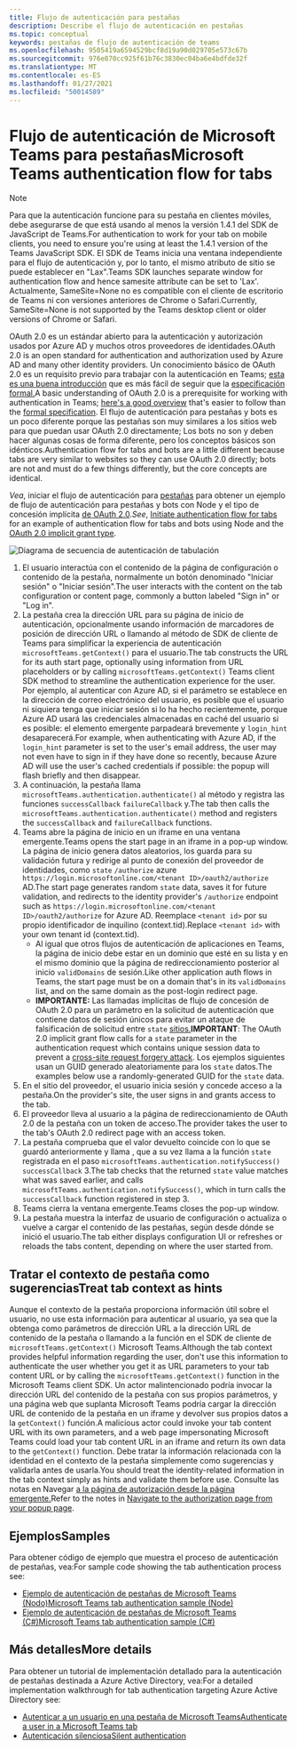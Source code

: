 ```yaml
---
title: Flujo de autenticación para pestañas
description: Describe el flujo de autenticación en pestañas
ms.topic: conceptual
keywords: pestañas de flujo de autenticación de teams
ms.openlocfilehash: 9505419a6594529bcf8d19a90d029705e573c67b
ms.sourcegitcommit: 976e870cc925f61b76c3830ec04ba6e4bdfde32f
ms.translationtype: MT
ms.contentlocale: es-ES
ms.lasthandoff: 01/27/2021
ms.locfileid: "50014589"
---
```

# <a name="microsoft-teams-authentication-flow-for-tabs"></a><span data-ttu-id="c6f3d-104">Flujo de autenticación de Microsoft Teams para pestañas</span><span class="sxs-lookup"><span data-stu-id="c6f3d-104">Microsoft Teams authentication flow for tabs</span></span>

> [!Note]
> <span data-ttu-id="c6f3d-105">Para que la autenticación funcione para su pestaña en clientes móviles, debe asegurarse de que está usando al menos la versión 1.4.1 del SDK de JavaScript de Teams.</span><span class="sxs-lookup"><span data-stu-id="c6f3d-105">For authentication to work for your tab on mobile clients, you need to ensure you're using at least the 1.4.1 version of the Teams JavaScript SDK.</span></span>
> <span data-ttu-id="c6f3d-106">El SDK de Teams inicia una ventana independiente para el flujo de autenticación y, por lo tanto, el mismo atributo de sitio se puede establecer en "Lax".</span><span class="sxs-lookup"><span data-stu-id="c6f3d-106">Teams SDK launches separate window for authentication flow and hence samesite attribute can be set to 'Lax'.</span></span> <span data-ttu-id="c6f3d-107">Actualmente, SameSite=None no es compatible con el cliente de escritorio de Teams ni con versiones anteriores de Chrome o Safari.</span><span class="sxs-lookup"><span data-stu-id="c6f3d-107">Currently, SameSite=None is not supported by the Teams desktop client or older versions of Chrome or Safari.</span></span>

<span data-ttu-id="c6f3d-108">OAuth 2.0 es un estándar abierto para la autenticación y autorización usados por Azure AD y muchos otros proveedores de identidades.</span><span class="sxs-lookup"><span data-stu-id="c6f3d-108">OAuth 2.0 is an open standard for authentication and authorization used by Azure AD and many other identity providers.</span></span> <span data-ttu-id="c6f3d-109">Un conocimiento básico de OAuth 2.0 es un requisito previo para trabajar con la autenticación en Teams; [esta es una buena introducción](https://aaronparecki.com/oauth-2-simplified/) que es más fácil de seguir que la [especificación formal.](https://oauth.net/2/)</span><span class="sxs-lookup"><span data-stu-id="c6f3d-109">A basic understanding of OAuth 2.0 is a prerequisite for working with authentication in Teams; [here's a good overview](https://aaronparecki.com/oauth-2-simplified/) that's easier to follow than the [formal specification](https://oauth.net/2/).</span></span> <span data-ttu-id="c6f3d-110">El flujo de autenticación para pestañas y bots es un poco diferente porque las pestañas son muy similares a los sitios web para que puedan usar OAuth 2.0 directamente; Los bots no son y deben hacer algunas cosas de forma diferente, pero los conceptos básicos son idénticos.</span><span class="sxs-lookup"><span data-stu-id="c6f3d-110">Authentication flow for tabs and bots are a little different because tabs are very similar to websites so they can use OAuth 2.0 directly; bots are not and must do a few things differently, but the core concepts are identical.</span></span>

<span data-ttu-id="c6f3d-111">*Vea*, iniciar el flujo de autenticación para [pestañas](~/tabs/how-to/authentication/auth-tab-aad.md#initiate-authentication-flow) para obtener un ejemplo de flujo de autenticación para pestañas y bots con Node y el tipo de concesión implícita [de OAuth 2.0](https://oauth.net/2/grant-types/implicit/).</span><span class="sxs-lookup"><span data-stu-id="c6f3d-111">*See*, [Initiate authentication flow for tabs](~/tabs/how-to/authentication/auth-tab-aad.md#initiate-authentication-flow) for an example of authentication flow for tabs and bots using Node and the [OAuth 2.0 implicit grant type](https://oauth.net/2/grant-types/implicit/).</span></span>

![Diagrama de secuencia de autenticación de tabulación](~/assets/images/authentication/tab_auth_sequence_diagram.png)

1. <span data-ttu-id="c6f3d-113">El usuario interactúa con el contenido de la página de configuración o contenido de la pestaña, normalmente un botón denominado "Iniciar sesión" o "Iniciar sesión".</span><span class="sxs-lookup"><span data-stu-id="c6f3d-113">The user interacts with the content on the tab configuration or content page, commonly a button labeled "Sign in" or "Log in".</span></span>
2. <span data-ttu-id="c6f3d-114">La pestaña crea la dirección URL para su página de inicio de autenticación, opcionalmente usando información de marcadores de posición de dirección URL o llamando al método de SDK de cliente de Teams para simplificar la experiencia de autenticación `microsoftTeams.getContext()` para el usuario.</span><span class="sxs-lookup"><span data-stu-id="c6f3d-114">The tab constructs the URL for its auth start page, optionally using information from URL placeholders or by calling `microsoftTeams.getContext()` Teams client SDK method to streamline the authentication experience for the user.</span></span> <span data-ttu-id="c6f3d-115">Por ejemplo, al autenticar con Azure AD, si el parámetro se establece en la dirección de correo electrónico del usuario, es posible que el usuario ni siquiera tenga que iniciar sesión si lo ha hecho recientemente, porque Azure AD usará las credenciales almacenadas en caché del usuario si es posible: el elemento emergente parpadeará brevemente y `login_hint` desaparecerá.</span><span class="sxs-lookup"><span data-stu-id="c6f3d-115">For example, when authenticating with Azure AD, if the `login_hint` parameter is set to the user's email address, the user may not even have to sign in if they have done so recently, because Azure AD will use the user's cached credentials if possible: the popup will flash briefly and then disappear.</span></span>
3. <span data-ttu-id="c6f3d-116">A continuación, la pestaña llama `microsoftTeams.authentication.authenticate()` al método y registra las funciones `successCallback` `failureCallback` y.</span><span class="sxs-lookup"><span data-stu-id="c6f3d-116">The tab then calls the `microsoftTeams.authentication.authenticate()` method and registers the `successCallback` and `failureCallback` functions.</span></span>
4. <span data-ttu-id="c6f3d-117">Teams abre la página de inicio en un iframe en una ventana emergente.</span><span class="sxs-lookup"><span data-stu-id="c6f3d-117">Teams opens the start page in an iframe in a pop-up window.</span></span> <span data-ttu-id="c6f3d-118">La página de inicio genera datos aleatorios, los guarda para su validación futura y redirige al punto de conexión del proveedor de identidades, como `state` `/authorize` azure `https://login.microsoftonline.com/<tenant ID>/oauth2/authorize` AD.</span><span class="sxs-lookup"><span data-stu-id="c6f3d-118">The start page generates random `state` data, saves it for future validation, and redirects to the identity provider's `/authorize` endpoint such as `https://login.microsoftonline.com/<tenant ID>/oauth2/authorize` for Azure AD.</span></span> <span data-ttu-id="c6f3d-119">Reemplace `<tenant id>` por su propio identificador de inquilino (context.tid).</span><span class="sxs-lookup"><span data-stu-id="c6f3d-119">Replace `<tenant id>` with your own tenant id (context.tid).</span></span>
    * <span data-ttu-id="c6f3d-120">Al igual que otros flujos de autenticación de aplicaciones en Teams, la página de inicio debe estar en un dominio que esté en su lista y en el mismo dominio que la página de redireccionamiento posterior al inicio `validDomains` de sesión.</span><span class="sxs-lookup"><span data-stu-id="c6f3d-120">Like other application auth flows in Teams, the start page must be on a domain that's in its `validDomains` list, and on the same domain as the post-login redirect page.</span></span>
    * <span data-ttu-id="c6f3d-121">**IMPORTANTE:** Las llamadas implícitas de flujo de concesión de OAuth 2.0 para un parámetro en la solicitud de autenticación que contiene datos de sesión únicos para evitar un ataque de falsificación de solicitud entre `state` [sitios.](https://en.wikipedia.org/wiki/Cross-site_request_forgery)</span><span class="sxs-lookup"><span data-stu-id="c6f3d-121">**IMPORTANT**: The OAuth 2.0 implicit grant flow calls for a `state` parameter in the authentication request which contains unique session data to prevent a [cross-site request forgery attack](https://en.wikipedia.org/wiki/Cross-site_request_forgery).</span></span> <span data-ttu-id="c6f3d-122">Los ejemplos siguientes usan un GUID generado aleatoriamente para los `state` datos.</span><span class="sxs-lookup"><span data-stu-id="c6f3d-122">The examples below use a randomly-generated GUID for the `state` data.</span></span>
5. <span data-ttu-id="c6f3d-123">En el sitio del proveedor, el usuario inicia sesión y concede acceso a la pestaña.</span><span class="sxs-lookup"><span data-stu-id="c6f3d-123">On the provider's site, the user signs in and grants access to the tab.</span></span>
6. <span data-ttu-id="c6f3d-124">El proveedor lleva al usuario a la página de redireccionamiento de OAuth 2.0 de la pestaña con un token de acceso.</span><span class="sxs-lookup"><span data-stu-id="c6f3d-124">The provider takes the user to the tab's OAuth 2.0 redirect page with an access token.</span></span>
7. <span data-ttu-id="c6f3d-125">La pestaña comprueba que el valor devuelto coincide con lo que se guardó anteriormente y llama , que a su vez llama a la función `state` registrada en el paso `microsoftTeams.authentication.notifySuccess()` `successCallback` 3.</span><span class="sxs-lookup"><span data-stu-id="c6f3d-125">The tab checks that the returned `state` value matches what was saved earlier, and calls `microsoftTeams.authentication.notifySuccess()`, which in turn calls the `successCallback` function registered in step 3.</span></span>
8. <span data-ttu-id="c6f3d-126">Teams cierra la ventana emergente.</span><span class="sxs-lookup"><span data-stu-id="c6f3d-126">Teams closes the pop-up window.</span></span>
9. <span data-ttu-id="c6f3d-127">La pestaña muestra la interfaz de usuario de configuración o actualiza o vuelve a cargar el contenido de las pestañas, según desde dónde se inició el usuario.</span><span class="sxs-lookup"><span data-stu-id="c6f3d-127">The tab either displays configuration UI or refreshes or reloads the tabs content, depending on where the user started from.</span></span>

## <a name="treat-tab-context-as-hints"></a><span data-ttu-id="c6f3d-128">Tratar el contexto de pestaña como sugerencias</span><span class="sxs-lookup"><span data-stu-id="c6f3d-128">Treat tab context as hints</span></span>

<span data-ttu-id="c6f3d-129">Aunque el contexto de la pestaña proporciona información útil sobre el usuario, no use esta información para autenticar al usuario, ya sea que la obtenga como parámetros de dirección URL a la dirección URL de contenido de la pestaña o llamando a la función en el SDK de cliente de `microsoftTeams.getContext()` Microsoft Teams.</span><span class="sxs-lookup"><span data-stu-id="c6f3d-129">Although the tab context provides helpful information regarding the user, don't use this information to authenticate the user whether you get it as URL parameters to your tab content URL or by calling the `microsoftTeams.getContext()` function in the Microsoft Teams client SDK.</span></span> <span data-ttu-id="c6f3d-130">Un actor malintencionado podría invocar la dirección URL del contenido de la pestaña con sus propios parámetros, y una página web que suplanta Microsoft Teams podría cargar la dirección URL de contenido de la pestaña en un iframe y devolver sus propios datos a la `getContext()` función.</span><span class="sxs-lookup"><span data-stu-id="c6f3d-130">A malicious actor could invoke your tab content URL with its own parameters, and a web page impersonating Microsoft Teams could load your tab content URL in an iframe and return its own data to the `getContext()` function.</span></span> <span data-ttu-id="c6f3d-131">Debe tratar la información relacionada con la identidad en el contexto de la pestaña simplemente como sugerencias y validarla antes de usarla.</span><span class="sxs-lookup"><span data-stu-id="c6f3d-131">You should treat the identity-related information in the tab context simply as hints and validate them before use.</span></span> <span data-ttu-id="c6f3d-132">Consulte las notas en Navegar [a la página de autorización desde la página emergente.](~/tabs/how-to/authentication/auth-tab-aad.md#navigate-to-the-authorization-page-from-your-popup-page)</span><span class="sxs-lookup"><span data-stu-id="c6f3d-132">Refer to the notes in [Navigate to the authorization page from your popup page](~/tabs/how-to/authentication/auth-tab-aad.md#navigate-to-the-authorization-page-from-your-popup-page).</span></span>

## <a name="samples"></a><span data-ttu-id="c6f3d-133">Ejemplos</span><span class="sxs-lookup"><span data-stu-id="c6f3d-133">Samples</span></span>

<span data-ttu-id="c6f3d-134">Para obtener código de ejemplo que muestra el proceso de autenticación de pestañas, vea:</span><span class="sxs-lookup"><span data-stu-id="c6f3d-134">For sample code showing the tab authentication process see:</span></span>

* [<span data-ttu-id="c6f3d-135">Ejemplo de autenticación de pestañas de Microsoft Teams (Nodo)</span><span class="sxs-lookup"><span data-stu-id="c6f3d-135">Microsoft Teams tab authentication sample (Node)</span></span>](https://github.com/OfficeDev/microsoft-teams-sample-complete-node)
* [<span data-ttu-id="c6f3d-136">Ejemplo de autenticación de pestañas de Microsoft Teams (C#)</span><span class="sxs-lookup"><span data-stu-id="c6f3d-136">Microsoft Teams tab authentication sample (C#)</span></span>](https://github.com/OfficeDev/microsoft-teams-sample-complete-csharp)

## <a name="more-details"></a><span data-ttu-id="c6f3d-137">Más detalles</span><span class="sxs-lookup"><span data-stu-id="c6f3d-137">More details</span></span>

<span data-ttu-id="c6f3d-138">Para obtener un tutorial de implementación detallado para la autenticación de pestañas destinada a Azure Active Directory, vea:</span><span class="sxs-lookup"><span data-stu-id="c6f3d-138">For a detailed implementation walkthrough for tab authentication targeting Azure Active Directory see:</span></span>

* [<span data-ttu-id="c6f3d-139">Autenticar a un usuario en una pestaña de Microsoft Teams</span><span class="sxs-lookup"><span data-stu-id="c6f3d-139">Authenticate a user in a Microsoft Teams tab</span></span>](~/tabs/how-to/authentication/auth-tab-AAD.md)
* [<span data-ttu-id="c6f3d-140">Autenticación silenciosa</span><span class="sxs-lookup"><span data-stu-id="c6f3d-140">Silent authentication</span></span>](~/tabs/how-to/authentication/auth-silent-AAD.md)
